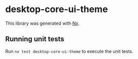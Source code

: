 # desktop-core-ui-theme

This library was generated with [Nx](https://nx.dev).


## Running unit tests

Run `nx test desktop-core-ui-theme` to execute the unit tests.

